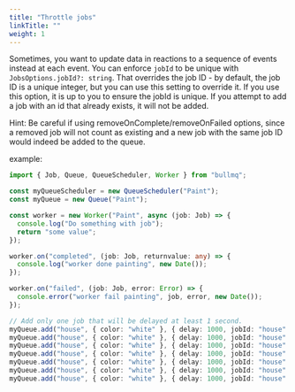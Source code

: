 ```yaml
---
title: "Throttle jobs"
linkTitle: ""
weight: 1
---
```


Sometimes, you want to update data in reactions to a sequence of events instead at each event. You can enforce `jobId` to be unique with `JobsOptions.jobId?: string`. That overrides the job ID - by default, the job ID is a unique integer, but you can use this setting to override it. If you use this option, it is up to you to ensure the jobId is unique. If you attempt to add a job with an id that already exists, it will not be added.

Hint: Be careful if using removeOnComplete/removeOnFailed options, since a removed job will not count as existing and a new job with the same job ID would indeed be added to the queue.

example:

```typescript
import { Job, Queue, QueueScheduler, Worker } from "bullmq";

const myQueueScheduler = new QueueScheduler("Paint");
const myQueue = new Queue("Paint");

const worker = new Worker("Paint", async (job: Job) => {
  console.log("Do something with job");
  return "some value";
});

worker.on("completed", (job: Job, returnvalue: any) => {
  console.log("worker done painting", new Date());
});

worker.on("failed", (job: Job, error: Error) => {
  console.error("worker fail painting", job, error, new Date());
});

// Add only one job that will be delayed at least 1 second.
myQueue.add("house", { color: "white" }, { delay: 1000, jobId: "house" });
myQueue.add("house", { color: "white" }, { delay: 1000, jobId: "house" });
myQueue.add("house", { color: "white" }, { delay: 1000, jobId: "house" });
myQueue.add("house", { color: "white" }, { delay: 1000, jobId: "house" });
myQueue.add("house", { color: "white" }, { delay: 1000, jobId: "house" });
myQueue.add("house", { color: "white" }, { delay: 1000, jobId: "house" });
myQueue.add("house", { color: "white" }, { delay: 1000, jobId: "house" });
```
